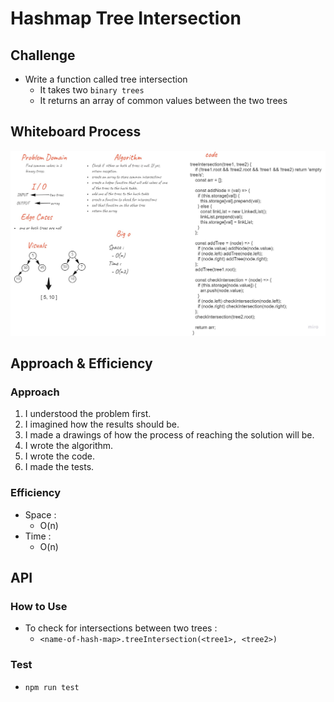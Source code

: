 # Hashmap Tree Intersection

## Challenge

- Write a function called tree intersection
  - It takes two `binary trees`
  - It returns an array of common values between the two trees

## Whiteboard Process

![challenge-32](tree-intersection.jpg)

## Approach & Efficiency

### Approach

1. I understood the problem first.
1. I imagined how the results should be.
1. I made a drawings of how the process of reaching the solution will be.
1. I wrote the algorithm.
1. I wrote the code.
1. I made the tests.

### Efficiency

- Space :
  - O(n)
- Time :
  - O(n)

## API

### How to Use

- To check for intersections between two trees :
  - `<name-of-hash-map>.treeIntersection(<tree1>, <tree2>)`

### Test

- `npm run test`